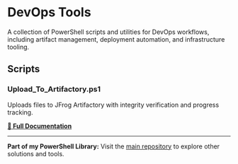 # DevOps Tools

A collection of PowerShell scripts and utilities for DevOps workflows, including artifact management, deployment automation, and infrastructure tooling.

## Scripts

### Upload_To_Artifactory.ps1
Uploads files to JFrog Artifactory with integrity verification and progress tracking.

**[📖 Full Documentation](Upload_To_Artifactory_README.md)**

---

**Part of my PowerShell Library:** Visit the [main repository](../README.md) to explore other solutions and tools.
